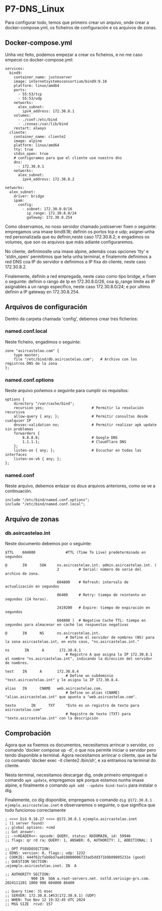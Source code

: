 # P7-DNS_Linux

Para configurar todo, temos que primeiro crear un arquivo, onde crear a docker-compose.yml, os ficheiros de configuración e os arquivos de zonas. 

## Docker-compose.yml

Unha vez feito, podemos empezar a crear os ficheiros, e no me caso empecei co docker-compose.yml:

```
services:
  bind9:
    container_name: justoserver
    image: internetsystemsconsortium/bind9:9.18
    platform: linux/amd64
    ports:
      - 55:53/tcp
      - 55:53/udp
    networks:
      alex_subnet:
        ipv4_address: 172.30.8.1
    volumes:
      - ./conf:/etc/bind
      - ./zonas:/var/lib/bind
    restart: always
  cliente:
    container_name: cliente2
    image: alpine
    platform: linux/amd64
    tty: true
    stdin_open: true
    # configuramos para que el cliente use nuestro dns
    dns:
      - 172.30.8.1
    networks:
      alex_subnet:
        ipv4_address: 172.30.8.2
        
networks:
  alex_subnet:
    driver: bridge
    ipam:
      config:
        - subnet: 172.30.0.0/16
          ip_range: 172.30.8.0/24
          gateway: 172.30.8.254
```

Como observamos, no noso servidor chamado justoserver fixen o seguinte: empregamos una imaxe bind9.18; definin os portos tcp e udp; asignei unha red personalizada que eu definin,neste caso 172.30.8.2; e engadimos os volumes, que son os arquivos que máis adiante configuraremos. 

No cliente, definimoslle una imaxe alpine, ademáis coas opciones 'tty' e 'stdin_open' permitimos que teña unha terminal, e finalemnte definimos a red DNS coa IP do servidor e definimos a IP fixa do cliente, neste caso 172.30.8.2.

Finalemente, definin a red empregada, neste caso como tipo bridge, e fixen o seguinte: definin o rango de Ip en 172.30.8.0/26, coa ip_range limite as IP asignables a un rango específico, neste caso 172.30.8.0/24; e por ultimo definin a IP gateway en 172.30.8.254.

## Arquivos de configuración

Dentro da carpeta chamada 'config', debemos crear tres ficherios:

### named.conf.local

Neste ficheiro, engadimos o seguinte:

```
zone "asircastelao.com" {
    type master;
    file "/etc/bind/db.asircastelao.com";   # Archivo con los registros DNS de la zona
};
```


### named.conf.options

Neste arquivo poñemos o seguinte para cumplir os requisitos:

```
options {
    directory "/var/cache/bind";
    recursion yes;                      # Permitir la resolución recursiva
    allow-query { any; };               # Permitir consultas desde cualquier IP
    dnssec-validation no;               # Permitir realizar apk update sin problemas
    forwarders {
        8.8.8.8;                        # Google DNS
        1.1.1.1;                        # Cloudflare DNS
    };
    listen-on { any; };                 # Escuchar en todas las interfaces
    listen-on-v6 { any; };
};
```

### named.conf

Neste arquivo, debemos enlazar os dous arquivos anteriores, como se ve a continuación.

```
include "/etc/bind/named.conf.options";
include "/etc/bind/named.conf.local";
```

## Arquivo de zonas 

### db.asircastelao.int

Neste documento debemos por o seguinte:

```
$TTL    604800              #TTL (Time To Live) predeterminado en segundos

@       IN      SOA     ns.asircastelao.int. admin.asircastelao.int. (
                        2         # Serial: número de serie del archivo de zona.

                        604800    # Refresh: intervalo de actualización en segundos 

                        86400     # Retry: tiempo de reintento en segundos (24 horas).

                        2419200   # Expire: tiempo de expiración en segundos 

                        604800 )  # Negative Cache TTL: tiempo en segundos para almacenar en caché las respuestas negativas

@       IN      NS      ns.asircastelao.int.
                            # Define el servidor de nombres (NS) para la zona asircastelao.int, en este caso, "ns.asircastelao.int."

ns       IN      A       172.30.8.1
                            # Registro A que asigna la IP 172.30.8.1 al nombre "ns.asircastelao.int", indicando la dirección del servidor de nombres.

test    IN      A       172.30.8.4
                            # Define un subdominio "test.asircastelao.int" y le asigna la IP 172.30.8.4.

alias   IN      CNAME   web.asircastelao.com.
                            # Define un alias (CNAME) "alias.asircastelao.int" que apunta a "web.asircastelao.com".

texto       IN      TXT     "Este es un registro de texto para asircastelao.com"
                            # Registro de texto (TXT) para "texto.asircastelao.int" con la descripción

```


## Comprobación

Agora que xa fixemos os documentos, necesitamos arrincar o servidor, co comando 'docker compose up -d', o que nos permite iniciar o servidor pero tendo disponible a terminal. Agora necesitamos arrincar o cliente, que se fai co comando 'docker exec -it cliente2 /bin/sh', e xa entramos na terminal do cliente.

Nesta terminal, necesitamos descargar dig, onde primeiro empreguei o comando `apk update`, empregamos apk porque estamos nunha imaxe alpine, e finalmente o comando `apk add --update bind-tools` para instalar o dig.

Finalemente, co dig disponible, empregamos o comando `dig @172.30.8.1 ejemplo.asircastelao.inet` e observaremos o seguinte, o que significa que todo funcionou correctamente

```
; <<>> DiG 9.18.27 <<>> @172.30.8.1 ejemplo.asircastelao.inet
; (1 server found)
;; global options: +cmd
;; Got answer:
;; ->>HEADER<<- opcode: QUERY, status: NXDOMAIN, id: 59946
;; flags: qr rd ra; QUERY: 1, ANSWER: 0, AUTHORITY: 1, ADDITIONAL: 1

;; OPT PSEUDOSECTION:
; EDNS: version: 0, flags:; udp: 1232
; COOKIE: 444f62cfab6bd7aa010000006733ad5dd371b9b09805231e (good)
;; QUESTION SECTION:
;ejemplo.asircastelao.inet.	IN	A

;; AUTHORITY SECTION:
.			900	IN	SOA	a.root-servers.net. nstld.verisign-grs.com. 2024111201 1800 900 604800 86400

;; Query time: 31 msec
;; SERVER: 172.30.8.1#53(172.30.8.1) (UDP)
;; WHEN: Tue Nov 12 19:32:45 UTC 2024
;; MSG SIZE  rcvd: 157


```


